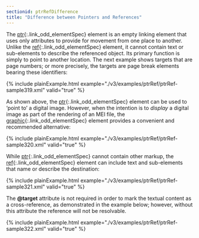 ```yaml
---
sectionid: ptrRefDifference
title: "Difference between Pointers and References"
---
```




The [ptr](/v3/elements/ptr.html){:.link_odd_elementSpec} element is an empty linking element that uses only attributes
to provide for movement from one place to another. Unlike the [ref](/v3/elements/ref.html){:.link_odd_elementSpec}
element, it cannot contain text or sub-elements to describe the referenced object.
Its
primary function is simply to point to another location. The next example shows targets
that
are page numbers; or more precisely, the targets are page break elements bearing these
identifiers:

{% include plainExample.html example="./v3/examples/ptrRef/ptrRef-sample319.xml" valid="true" %}

As shown above, the [ptr](/v3/elements/ptr.html){:.link_odd_elementSpec} element can be used to ‘point
to’ a digital image. However, when the intention is to *display* a
digital image as part of the rendering of an MEI file, the [graphic](/v3/elements/graphic.html){:.link_odd_elementSpec}
element provides a convenient and recommended alternative:

{% include plainExample.html example="./v3/examples/ptrRef/ptrRef-sample320.xml" valid="true" %}


While [ptr](/v3/elements/ptr.html){:.link_odd_elementSpec} cannot contain other markup, the [ref](/v3/elements/ref.html){:.link_odd_elementSpec}
element can include text and sub-elements that name or describe the destination:

{% include plainExample.html example="./v3/examples/ptrRef/ptrRef-sample321.xml" valid="true" %}


The **@target** attribute is not required in order to mark the textual content as a
cross-reference, as demonstrated in the example below; however, without this attribute
the
reference will not be resolvable.

{% include plainExample.html example="./v3/examples/ptrRef/ptrRef-sample322.xml" valid="true" %}

